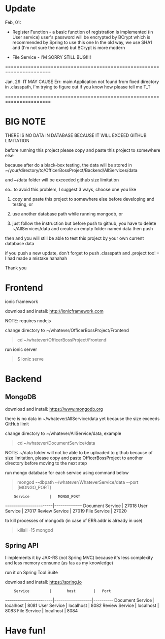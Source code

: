 # Update

Feb, 01: 

- Register Function - 
a basic function of registration is implemented (in User service)
user's password will be encrypted by BCrypt which is recommended by Spring to use this one
In the old way, we use SHA1 and (I'm not sure the name) but BCrypt is more modern 

- File Service -
I'M SORRY STILL BUG!!!!

======================================================================

Jan, 29: IT MAY CAUSE Err: main.Application not found 
from fixed directory in .classpath, I'm trying to figure out
if you know how please tell me T_T

======================================================================

# BIG NOTE

THERE IS NO DATA IN DATABASE BECAUSE IT WILL EXCEED GITHUB LIMITATION

before running this project please copy and paste this project to somewhere else

because after do a black-box testing, the data will be stored in ~/your/directory/to/OfficerBossProject/Backend/AllServices/data

and ~/data folder will be exceeded github size limitation

so.. to avoid this problem, I suggest 3 ways, choose one you like 

1. copy and paste this project to somewhere else before developing and testing, or

2. use another database path while running mongodb, or

3. just follow the instruction but before push to github, you have to delete ~/AllServices/data and create an empty folder named data then push

then and you will still be able to test this project by your own current database data

if you push a new update, don't forget to push .classpath and .project too! – I had made a mistake hahahah

Thank you

# Frontend

ionic framework

download and install: http://ionicframework.com

NOTE: requires nodejs

change directory to ~/whatever/OfficerBossProject/Frontend

> cd ~/whatever/OfficerBossProject/Frontend

run ionic server

> $ ionic serve 

# Backend
## MongoDB

download and install: https://www.mongodb.org

there is no data in ~/whatever/AllService/data yet because the size exceeds GitHub limit

change directory to ~/whatever/AllService/data, example

> cd ~/whatever/DocumentService/data

NOTE: ~/data folder will not be able to be uploaded to github because of size limitation, please copy and paste OfficerBossProject to another directory before moving to the next step

run mongo database for each service using command below

> mongod --dbpath ~/whatever/WhateverService/data --port [MONGO_PORT]

		Service			|	MONGO_PORT
------------------------|--------------
Document Service		|	27018
User Service			|	27017
Review Service			|	27019
File Service 			|	27020

to kill processes of mongodb (in case of ERR:addr is already in use)

> killall -15 mongod


## Spring API

I implements it by JAX-RS (not Spring MVC)
because it's less complexity and less memory consume (as fas as my knowledge)

run it on Spring Tool Suite

download and install: https://spring.io

		Service			|		host		|	Port
------------------------|-------------------|----------
Document Service		|	  localhost		| 	8081
User Service			|	  localhost		| 	8082
Review Service			|	  localhost		| 	8083
File Service 			|	  localhost		|	8084

# Have fun!